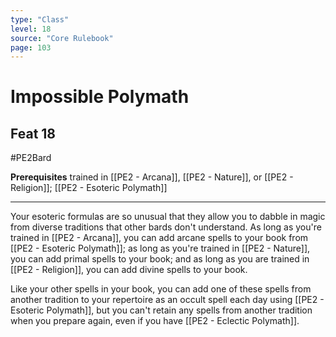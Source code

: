```yaml
---
type: "Class"
level: 18
source: "Core Rulebook"
page: 103
---
```

# Impossible Polymath
## Feat 18
#PE2Bard

**Prerequisites** trained in [[PE2 - Arcana]], [[PE2 - Nature]], or [[PE2 - Religion]]; [[PE2 - Esoteric Polymath]]

---
Your esoteric formulas are so unusual that they allow you to dabble in magic from diverse traditions that other bards don't understand. As long as you're trained in [[PE2 - Arcana]], you can add arcane spells to your book from [[PE2 - Esoteric Polymath]]; as long as you're trained in [[PE2 - Nature]], you can add primal spells to your book; and as long as you are trained in [[PE2 - Religion]], you can add divine spells to your book.

Like your other spells in your book, you can add one of these spells from another tradition to your repertoire as an occult spell each day using [[PE2 - Esoteric Polymath]], but you can't retain any spells from another tradition when you prepare again, even if you have [[PE2 - Eclectic Polymath]].